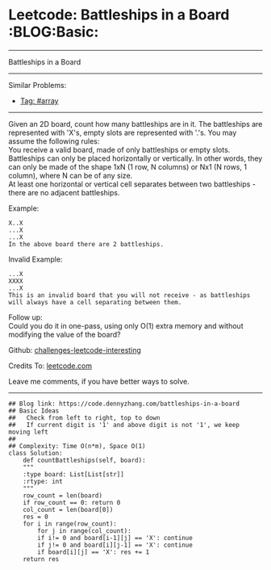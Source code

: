 
# Leetcode: Battleships in a Board     :BLOG:Basic:

---

Battleships in a Board  

---

Similar Problems:  

-   [Tag: #array](https://code.dennyzhang.com/tag/array)

---

Given an 2D board, count how many battleships are in it. The battleships are represented with 'X's, empty slots are represented with '.'s. You may assume the following rules:  
You receive a valid board, made of only battleships or empty slots.  
Battleships can only be placed horizontally or vertically. In other words, they can only be made of the shape 1xN (1 row, N columns) or Nx1 (N rows, 1 column), where N can be of any size.  
At least one horizontal or vertical cell separates between two battleships - there are no adjacent battleships.  

Example:  

    X..X
    ...X
    ...X
    In the above board there are 2 battleships.

Invalid Example:  

    ...X
    XXXX
    ...X
    This is an invalid board that you will not receive - as battleships will always have a cell separating between them.

Follow up:  
Could you do it in one-pass, using only O(1) extra memory and without modifying the value of the board?  

Github: [challenges-leetcode-interesting](https://github.com/DennyZhang/challenges-leetcode-interesting/tree/master/battleships-in-a-board)  

Credits To: [leetcode.com](https://leetcode.com/problems/battleships-in-a-board/description/)  

Leave me comments, if you have better ways to solve.  

---

    ## Blog link: https://code.dennyzhang.com/battleships-in-a-board
    ## Basic Ideas
    ##   Check from left to right, top to down
    ##   If current digit is '1' and above digit is not '1', we keep moving left
    ## 
    ## Complexity: Time O(n*m), Space O(1)
    class Solution:
        def countBattleships(self, board):
    	"""
    	:type board: List[List[str]]
    	:rtype: int
    	"""
    	row_count = len(board)
    	if row_count == 0: return 0
    	col_count = len(board[0])
    	res = 0
    	for i in range(row_count):
    	    for j in range(col_count):
    		if i!= 0 and board[i-1][j] == 'X': continue
    		if j!= 0 and board[i][j-1] == 'X': continue
    		if board[i][j] == 'X': res += 1
    	return res

